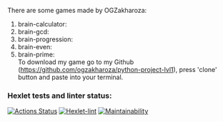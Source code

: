 There are some games made by OGZakharoza:
1) brain-calculator: <script id="asciicast-Aydw4TsJdANRjycGevRd6hozL" src="https://asciinema.org/a/Aydw4TsJdANRjycGevRd6hozL.js" async></script>
2) brain-gcd: <script id="asciicast-IlZGC11Wym0TiVztehEZSjrEu" src="https://asciinema.org/a/IlZGC11Wym0TiVztehEZSjrEu.js" async></script>
3) brain-progression: <script id="asciicast-g2trsdFV0JNTE41PojCKCKOMq" src="https://asciinema.org/a/g2trsdFV0JNTE41PojCKCKOMq.js" async></script>
4) brain-even: <script id="asciicast-Aydw4TsJdANRjycGevRd6hozL" src="https://asciinema.org/a/Aydw4TsJdANRjycGevRd6hozL.js" async></script>
5) brain-prime: <script id="asciicast-VrHJZx4DgiBgtMV08rbR5aHV1" src="https://asciinema.org/a/VrHJZx4DgiBgtMV08rbR5aHV1.js" async></script>  
To download my game go to my Github (https://github.com/ogzakharoza/python-project-lvl1), press 'clone' button and paste into your terminal.
### Hexlet tests and linter status:
[![Actions Status](https://github.com/ogzakharoza/python-project-lvl1/workflows/hexlet-check/badge.svg)](https://github.com/ogzakharoza/python-project-lvl1/actions)
[![Hexlet-lint](https://github.com/ogzakharoza/python-project-lvl1/actions/workflows/hexlet-lint.yml/badge.svg?branch=ogzakharoza)](https://github.com/ogzakharoza/python-project-lvl1/actions/workflows/hexlet-lint.yml)
[![Maintainability](https://api.codeclimate.com/v1/badges/531f4431fb212e530a93/maintainability)](https://codeclimate.com/github/ogzakharoza/python-project-lvl1/maintainability)
